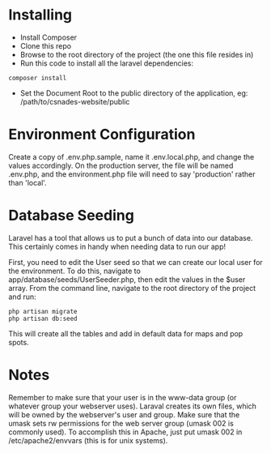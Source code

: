 # Installing
* Install Composer
* Clone this repo
* Browse to the root directory of the project (the one this file resides in)
* Run this code to install all the laravel dependencies:
````
composer install
````
* Set the Document Root to the public directory of the application, eg: /path/to/csnades-website/public

# Environment Configuration
Create a copy of .env.php.sample, name it .env.local.php, and change the values
accordingly. On the production server, the file will be named .env.php, and the
environment.php file will need to say 'production' rather than 'local'.

# Database Seeding
Laravel has a tool that allows us to put a bunch of data into our database. This
certainly comes in handy when needing data to run our app!

First, you need to edit the User seed so that we can create our local user for
the environment. To do this, navigate to app/database/seeds/UserSeeder.php, then
edit the values in the $user array.
From the command line, navigate to the root directory of the project and run:
````
php artisan migrate
php artisan db:seed
````

This will create all the tables and add in default data for maps and pop spots.

# Notes
Remember to make sure that your user is in the www-data group (or whatever group
your webserver uses). Laraval creates its own files, which will be owned by the
webserver's user and group. Make sure that the umask sets rw permissions
for the web server group (umask 002 is commonly used). To accomplish this in
Apache, just put umask 002 in /etc/apache2/envvars (this is for unix systems). 